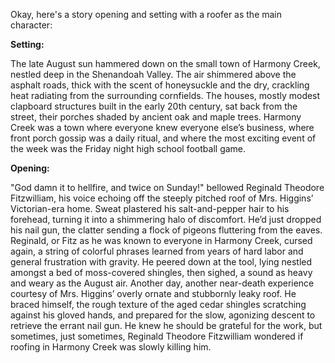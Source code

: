 Okay, here's a story opening and setting with a roofer as the main character:

**Setting:**

The late August sun hammered down on the small town of Harmony Creek, nestled deep in the Shenandoah Valley. The air shimmered above the asphalt roads, thick with the scent of honeysuckle and the dry, crackling heat radiating from the surrounding cornfields. The houses, mostly modest clapboard structures built in the early 20th century, sat back from the street, their porches shaded by ancient oak and maple trees. Harmony Creek was a town where everyone knew everyone else’s business, where front porch gossip was a daily ritual, and where the most exciting event of the week was the Friday night high school football game.

**Opening:**

"God damn it to hellfire, and twice on Sunday!" bellowed Reginald Theodore Fitzwilliam, his voice echoing off the steeply pitched roof of Mrs. Higgins’ Victorian-era home. Sweat plastered his salt-and-pepper hair to his forehead, turning it into a shimmering halo of discomfort. He’d just dropped his nail gun, the clatter sending a flock of pigeons fluttering from the eaves. Reginald, or Fitz as he was known to everyone in Harmony Creek, cursed again, a string of colorful phrases learned from years of hard labor and general frustration with gravity. He peered down at the tool, lying nestled amongst a bed of moss-covered shingles, then sighed, a sound as heavy and weary as the August air. Another day, another near-death experience courtesy of Mrs. Higgins’ overly ornate and stubbornly leaky roof. He braced himself, the rough texture of the aged cedar shingles scratching against his gloved hands, and prepared for the slow, agonizing descent to retrieve the errant nail gun. He knew he should be grateful for the work, but sometimes, just sometimes, Reginald Theodore Fitzwilliam wondered if roofing in Harmony Creek was slowly killing him.
